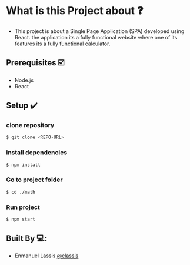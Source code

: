 # What is this Project about ❓
* This project is about a Single Page Application (SPA) developed using React. the application its a fully functional website where one of its features its a fully functional calculator.


## Prerequisites ☑️
- Node.js
- React

## Setup ✔️
### clone repository
```bash
$ git clone <REPO-URL>
```
### install dependencies
```bash
$ npm install
```
### Go to project folder
```bash
$ cd ./math
```
### Run project
```bash
$ npm start
```
## Built By 💻:
- Enmanuel Lassis [@elassis](https://github.com/elassis)
